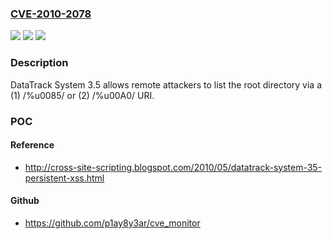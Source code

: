 ### [CVE-2010-2078](https://cve.mitre.org/cgi-bin/cvename.cgi?name=CVE-2010-2078)
![](https://img.shields.io/static/v1?label=Product&message=n%2Fa&color=blue)
![](https://img.shields.io/static/v1?label=Version&message=n%2Fa&color=blue)
![](https://img.shields.io/static/v1?label=Vulnerability&message=n%2Fa&color=brighgreen)

### Description

DataTrack System 3.5 allows remote attackers to list the root directory via a (1) /%u0085/ or (2) /%u00A0/ URI.

### POC

#### Reference
- http://cross-site-scripting.blogspot.com/2010/05/datatrack-system-35-persistent-xss.html

#### Github
- https://github.com/p1ay8y3ar/cve_monitor

